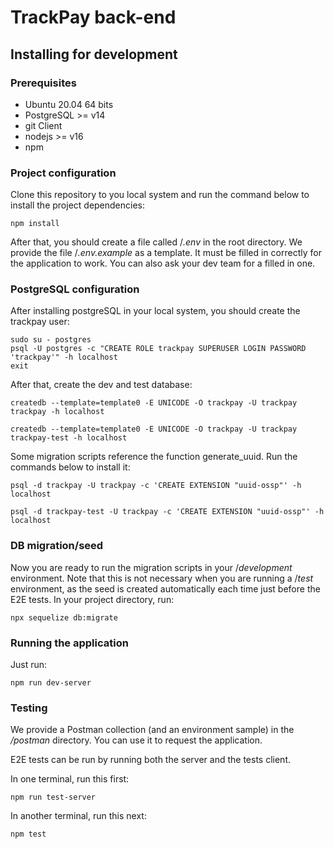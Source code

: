 # TrackPay back-end
## Installing for development
### Prerequisites
* Ubuntu 20.04 64 bits
* PostgreSQL >= v14
* git Client
* nodejs >= v16
* npm

### Project configuration
Clone this repository to you local system and run the command below to install the project dependencies:

    npm install

After that, you should create a file called /*.env* in the root directory. We provide the file /*.env.example* as a template. It must be filled in correctly for the application to work. You can also ask your dev team for a filled in one.

### PostgreSQL configuration
After installing postgreSQL in your local system, you should create the trackpay user:

    sudo su - postgres
    psql -U postgres -c "CREATE ROLE trackpay SUPERUSER LOGIN PASSWORD 'trackpay'" -h localhost
    exit

After that, create the dev and test database:

    createdb --template=template0 -E UNICODE -O trackpay -U trackpay trackpay -h localhost
    
    createdb --template=template0 -E UNICODE -O trackpay -U trackpay trackpay-test -h localhost

Some migration scripts reference the function generate_uuid. Run the commands below to install it:

    psql -d trackpay -U trackpay -c 'CREATE EXTENSION "uuid-ossp"' -h localhost

    psql -d trackpay-test -U trackpay -c 'CREATE EXTENSION "uuid-ossp"' -h localhost

### DB migration/seed

Now you are ready to run the migration scripts in your /*development* environment. Note that this is not necessary when you are running a /*test* environment, as the seed is created automatically each time just before the E2E tests. In your project directory, run:

    npx sequelize db:migrate

### Running the application
Just run:

    npm run dev-server

### Testing
We provide a Postman collection (and an environment sample) in the */postman* directory. You can use it to request the application.

E2E tests can be run by running both the server and the tests client.

In one terminal, run this first:

    npm run test-server

In another terminal, run this next:

    npm test
